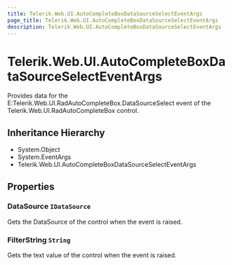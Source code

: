 ```yaml
---
title: Telerik.Web.UI.AutoCompleteBoxDataSourceSelectEventArgs
page_title: Telerik.Web.UI.AutoCompleteBoxDataSourceSelectEventArgs
description: Telerik.Web.UI.AutoCompleteBoxDataSourceSelectEventArgs
---
```


# Telerik.Web.UI.AutoCompleteBoxDataSourceSelectEventArgs

Provides data for the E:Telerik.Web.UI.RadAutoCompleteBox.DataSourceSelect event of the Telerik.Web.UI.RadAutoCompleteBox control.

## Inheritance Hierarchy

* System.Object
* System.EventArgs
* Telerik.Web.UI.AutoCompleteBoxDataSourceSelectEventArgs

## Properties

###  DataSource `IDataSource`

Gets the DataSource of the   control when the event is raised.

###  FilterString `String`

Gets the text value of the  control when the event is raised.

